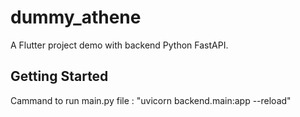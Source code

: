 # dummy_athene

A Flutter project demo with backend Python FastAPI.

## Getting Started

Cammand to run main.py file : "uvicorn backend.main:app --reload"
